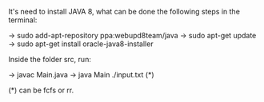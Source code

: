 It's need to install JAVA 8, what can be done the following steps in the terminal:

-> sudo add-apt-repository ppa:webupd8team/java 
-> sudo apt-get update 
-> sudo apt-get install oracle-java8-installer

Inside the folder src, run:

-> javac Main.java
-> java Main ./input.txt (*)

(*) can be fcfs or rr.


